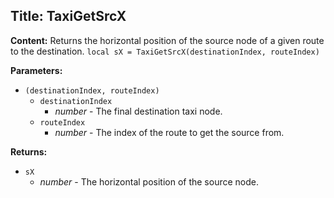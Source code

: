 ## Title: TaxiGetSrcX

**Content:**
Returns the horizontal position of the source node of a given route to the destination.
`local sX = TaxiGetSrcX(destinationIndex, routeIndex)`

**Parameters:**
- `(destinationIndex, routeIndex)`
  - `destinationIndex`
    - *number* - The final destination taxi node.
  - `routeIndex`
    - *number* - The index of the route to get the source from.

**Returns:**
- `sX`
  - *number* - The horizontal position of the source node.